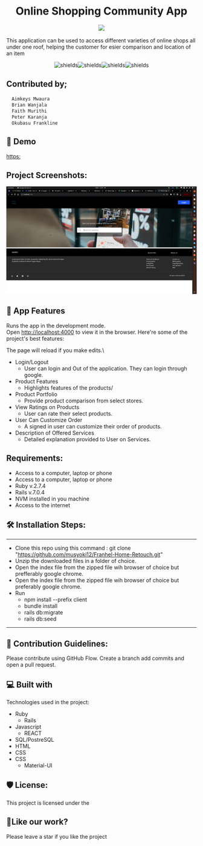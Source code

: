 # 
<h1 align="center">Online Shopping Community App</h1>

<p align="center"><img src="https://socialify.git.ci/Aimkeys-Sir/online-comm-frontend/image?descriptionEditable=This%20application%20can%20be%20used%20to%20access%20different%20varieties%20of%20online%20shops%20all%20under%20one%20roof%2C%20helping%20the%20customer%20for%20esier%20comparison%20and%20location%20of%20an%20item&font=Source%20Code%20Pro&language=1&name=1&pattern=Circuit%20Board&stargazers=1&theme=Light"></p>

This application can be used to access different varieties of online shops all under one roof, helping the customer for esier comparison and location of an item

<p align="center"><img src="https://img.shields.io/github/issues/Aimkeys-Sir/online-comm-frontend" alt="shields"><img src="https://img.shields.io/github/forks/Aimkeys-Sir/online-comm-frontend" alt="shields"><img src="https://img.shields.io/github/stars/Aimkeys-Sir/online-comm-frontend" alt="shields"><img src="https://img.shields.io/github/license/Aimkeys-Sir/online-comm-frontend" alt="shields"></p>

<h2>Contributed by;</h2>

      Aimkeys Mwaura
      Brian Wanjala
      Faith Murithi
      Peter Karanja
      Okubasu Frankline

<h2>🚀 Demo</h2>

[https:](https:)

<h2>Project Screenshots:</h2>

<p align="center"><img src="/public/images/screen1.png"></p>

<h2>🧐 App Features</h2>

Runs the app in the development mode.\
Open [http://localhost:4000](http://localhost:4000) to view it in the browser.
Here're some of the project's best features:

The page will reload if you make edits.\

 * Login/Logout
    - User can login and Out of the application. They can login through google.
 * Product Features
    - Highlights features of the products/
 * Product Portfolio
    - Provide product comparison from select stores.
 * View Ratings on Products
    - User can rate their select products.
 * User Can Customize Order
    - A signed in user can customize their order of products.
 * Description of Offered Services
    - Detailed explanation provided to User on Services.



<h2>Requirements:</h2>

 * Access to a computer, laptop or phone 
 * Access to a computer, laptop or phone
 * Ruby v.2.7.4
 * Rails v.7.0.4
 * NVM installed in you machine
 * Access to the internet

<h2>🛠️ Installation Steps:</h2>

 *****
 * Clone this repo using this command : git clone "https://github.com/musyoki12/Franhel-Home-Retouch.git"
 * Unzip the downloaded files in a folder of choice.
 * Open the index file from the zipped file wih browser of choice but prefferably google chrome.
 * Open the index file from the zipped file wih browser of choice but preferably google chrome.
 * Run
    - npm install --prefix client
    - bundle install
    - rails db:migrate
    - rails db:seed
 *****

<h2>🍰 Contribution Guidelines:</h2>

Please contribute using GitHub Flow. Create a branch add commits and open a pull request.

<h2>💻 Built with</h2>

Technologies used in the project:

 * Ruby
    - Rails
 * Javascript
    - REACT
 * SQL/PostreSQL
 * HTML
 * CSS
 * CSS 
    - Material-UI

<h2>🛡️ License:</h2>

This project is licensed under the

<h2>💖Like our work?</h2>

Please leave a star if you like the project